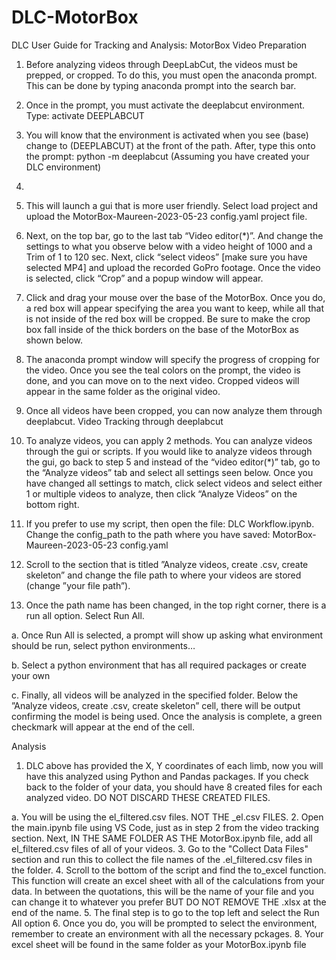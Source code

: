 # DLC-MotorBox
DLC User Guide for Tracking and Analysis: MotorBox
Video Preparation
1.	Before analyzing videos through DeepLabCut, the videos must be prepped, or cropped. To do this, you must open the anaconda prompt. This can be done by typing anaconda prompt into the search bar.
 
2.	Once in the prompt, you must activate the deeplabcut environment. Type: activate DEEPLABCUT 
 
3.	You will know that the environment is activated when you see (base) change to (DEEPLABCUT) at the front of the path. After, type this onto the prompt: python -m deeplabcut (Assuming you have created your DLC environment)
4.	
5.	This will launch a gui that is more user friendly. Select load project and upload the MotorBox-Maureen-2023-05-23 config.yaml project file.

6.	Next, on the top bar, go to the last tab “Video editor(*)”. And change the settings to what you observe below with a video height of 1000 and a Trim of 1 to 120 sec. Next, click “select videos” [make sure you have selected MP4] and upload the recorded GoPro footage. Once the video is selected, click “Crop” and a popup window will appear. 
 
7.	Click and drag your mouse over the base of the MotorBox. Once you do, a red box will appear specifying the area you want to keep, while all that is not inside of the red box will be cropped. Be sure to make the crop box fall inside of the thick borders on the base of the MotorBox as shown below.   
 
8.	The anaconda prompt window will specify the progress of cropping for the video. Once you see the teal colors on the prompt, the video is done, and you can move on to the next video. Cropped videos will appear in the same folder as the original video. 
 
9.	Once all videos have been cropped, you can now analyze them through deeplabcut. 
Video Tracking through deeplabcut
1.	To analyze videos, you can apply 2 methods. You can analyze videos through the gui or scripts. If you would like to analyze videos through the gui, go back to step 5 and instead of the “video editor(*)” tab, go to the “Analyze videos” tab and select all settings seen below. Once you have changed all settings to match, click select videos and select either 1 or multiple videos to analyze, then click “Analyze Videos” on the bottom right.
 
2.	If you prefer to use my script, then open the file: DLC Workflow.ipynb. Change the config_path to the path where you have saved: MotorBox-Maureen-2023-05-23 config.yaml
3.	Scroll to the section that is titled ”Analyze videos, create .csv, create skeleton” and change the file path to where your videos are stored (change ”your file path”).  
4.	Once the path name has been changed, in the top right corner, there is a run all option. Select Run All.
 
a.	Once Run All is selected, a prompt will show up asking what environment should be run, select python environments…
 
b.	Select a python environment that has all required packages or create your own
 
c.	Finally, all videos will be analyzed in the specified folder. Below the ”Analyze videos, create .csv, create skeleton” cell, there will be output confirming the model is being used. Once the analysis is complete, a green checkmark will appear at the end of the cell. 
 
Analysis
1.	DLC above has provided the X, Y coordinates of each limb, now you will have this analyzed using Python and Pandas packages. If you check back to the folder of your data, you should have 8 created files for each analyzed video. DO NOT DISCARD THESE CREATED FILES. 
 
a.	You will be using the el_filtered.csv files. NOT THE _el.csv FILES.
2.	Open the main.ipynb file using VS Code, just as in step 2 from the video tracking section. Next, IN THE SAME FOLDER AS THE MotorBox.ipynb file, add all el_filtered.csv files of all of your videos. 
3.	Go to the "Collect Data Files" section and run this to collect the file names of the .el_filtered.csv files in the folder. 
4. Scroll to the bottom of the script and find the to_excel function. This function will create an excel sheet with all of the calculations from your data. In between the quotations, this will be the name of your file and you can change it to whatever you prefer BUT DO NOT REMOVE THE .xlsx at the end of the name.
5.	The final step is to go to the top left and select the Run All option
6.	 Once you do, you will be prompted to select the environment, remember to create an environment with all the necessary pckages.
8.	Your excel sheet will be found in the same folder as your MotorBox.ipynb file
